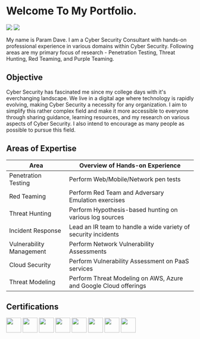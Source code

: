 # Welcome To My Portfolio.
<a href="https://www.linkedin.com/in/param-dave-807334135"><img src="https://img.shields.io/badge/-LinkedIn-0072b1?&style=for-the-badge&logo=linkedin&logoColor=white" /></a>
<a href="https://pkd5085.medium.com"><img src="https://img.shields.io/badge/-Medium-000000?&style=for-the-badge&logo=medium&logoColor=white" /></a>

My name is Param Dave. I am a Cyber Security Consultant with hands-on professional experience in various domains within Cyber Security. Following areas are my primary focus of research - Penetration Testing, Threat Hunting, Red Teaming, and Purple Teaming.

## Objective
Cyber Security has fascinated me since my college days with it's everchanging landscape. We live in a digital age where technology is rapidly evolving, making Cyber Security a necessity for any organization. I aim to simplify this rather complex field and make it more accessible to everyone through sharing guidance, learning resources, and my research on various aspects of Cyber Security. I also intend to encourage as many people as possible to pursue this field.

## Areas of Expertise
| Area                                 | Overview of Hands-on Experience                                 |
| -------------------------------------|---------------------------------------------------------------- |
| Penetration Testing                  | Perform Web/Mobile/Network pen tests                            |
| Red Teaming                          | Perform Red Team and Adversary Emulation exercises              |
| Threat Hunting                       | Perform Hypothesis-based hunting on various log sources         |
| Incident Response                    | Lead an IR team to handle a wide variety of security incidents  |
| Vulnerability Management             | Perform Network Vulnerability Assessments                       |
| Cloud Security                       | Perform Vulnerability Assessment on PaaS services               |
| Threat Modeling                      | Perform Threat Modeling on AWS, Azure and Google Cloud offerings|

## Certifications
<div>
<img src="https://img.shields.io/badge/-CBBH-008000?&style=for-the-badge&logo=HackTheBox&logoColor=white" height="40" />
<img src="https://img.shields.io/badge/-CySA%2B-33C7FF?&style=for-the-badge" height="40" />
<img src="https://img.shields.io/badge/-PenTest%2B-FF7A33?&style=for-the-badge" height="40" />
<img src="https://img.shields.io/badge/-CNSP-3380FF?&style=for-the-badge" height="40" />
<img src="https://img.shields.io/badge/-CSAP-33ECFF?&style=for-the-badge" height="40" />
<img src="https://img.shields.io/badge/-CNVP-FFF033?&style=for-the-badge" height="40" />
<img src="https://img.shields.io/badge/-Security%2B-08CD3A?&style=for-the-badge" height="40" />
<img src="https://img.shields.io/badge/-Azure%20Fundamentals-0078D4?&style=for-the-badge&logo=Microsoft&logoColor=white" height="40" />
</div>
